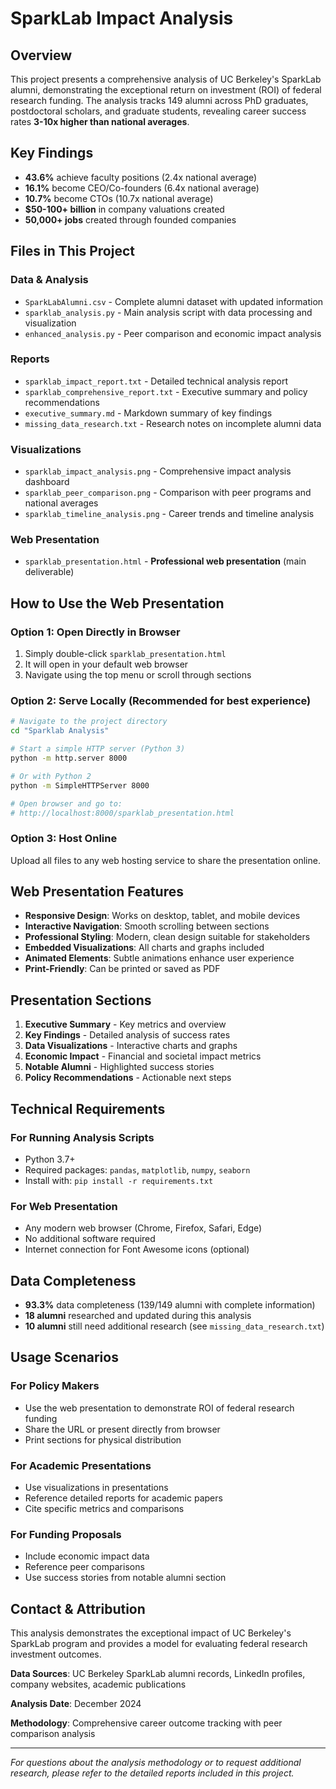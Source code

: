 # SparkLab Impact Analysis

## Overview

This project presents a comprehensive analysis of UC Berkeley's SparkLab alumni, demonstrating the exceptional return on investment (ROI) of federal research funding. The analysis tracks 149 alumni across PhD graduates, postdoctoral scholars, and graduate students, revealing career success rates **3-10x higher than national averages**.

## Key Findings

- **43.6%** achieve faculty positions (2.4x national average)
- **16.1%** become CEO/Co-founders (6.4x national average)
- **10.7%** become CTOs (10.7x national average)
- **$50-100+ billion** in company valuations created
- **50,000+ jobs** created through founded companies

## Files in This Project

### Data & Analysis
- `SparkLabAlumni.csv` - Complete alumni dataset with updated information
- `sparklab_analysis.py` - Main analysis script with data processing and visualization
- `enhanced_analysis.py` - Peer comparison and economic impact analysis

### Reports
- `sparklab_impact_report.txt` - Detailed technical analysis report
- `sparklab_comprehensive_report.txt` - Executive summary and policy recommendations
- `executive_summary.md` - Markdown summary of key findings
- `missing_data_research.txt` - Research notes on incomplete alumni data

### Visualizations
- `sparklab_impact_analysis.png` - Comprehensive impact analysis dashboard
- `sparklab_peer_comparison.png` - Comparison with peer programs and national averages
- `sparklab_timeline_analysis.png` - Career trends and timeline analysis

### Web Presentation
- `sparklab_presentation.html` - **Professional web presentation** (main deliverable)

## How to Use the Web Presentation

### Option 1: Open Directly in Browser
1. Simply double-click `sparklab_presentation.html`
2. It will open in your default web browser
3. Navigate using the top menu or scroll through sections

### Option 2: Serve Locally (Recommended for best experience)
```bash
# Navigate to the project directory
cd "Sparklab Analysis"

# Start a simple HTTP server (Python 3)
python -m http.server 8000

# Or with Python 2
python -m SimpleHTTPServer 8000

# Open browser and go to:
# http://localhost:8000/sparklab_presentation.html
```

### Option 3: Host Online
Upload all files to any web hosting service to share the presentation online.

## Web Presentation Features

- **Responsive Design**: Works on desktop, tablet, and mobile devices
- **Interactive Navigation**: Smooth scrolling between sections
- **Professional Styling**: Modern, clean design suitable for stakeholders
- **Embedded Visualizations**: All charts and graphs included
- **Animated Elements**: Subtle animations enhance user experience
- **Print-Friendly**: Can be printed or saved as PDF

## Presentation Sections

1. **Executive Summary** - Key metrics and overview
2. **Key Findings** - Detailed analysis of success rates
3. **Data Visualizations** - Interactive charts and graphs
4. **Economic Impact** - Financial and societal impact metrics
5. **Notable Alumni** - Highlighted success stories
6. **Policy Recommendations** - Actionable next steps

## Technical Requirements

### For Running Analysis Scripts
- Python 3.7+
- Required packages: `pandas`, `matplotlib`, `numpy`, `seaborn`
- Install with: `pip install -r requirements.txt`

### For Web Presentation
- Any modern web browser (Chrome, Firefox, Safari, Edge)
- No additional software required
- Internet connection for Font Awesome icons (optional)

## Data Completeness

- **93.3%** data completeness (139/149 alumni with complete information)
- **18 alumni** researched and updated during this analysis
- **10 alumni** still need additional research (see `missing_data_research.txt`)

## Usage Scenarios

### For Policy Makers
- Use the web presentation to demonstrate ROI of federal research funding
- Share the URL or present directly from browser
- Print sections for physical distribution

### For Academic Presentations
- Use visualizations in presentations
- Reference detailed reports for academic papers
- Cite specific metrics and comparisons

### For Funding Proposals
- Include economic impact data
- Reference peer comparisons
- Use success stories from notable alumni section

## Contact & Attribution

This analysis demonstrates the exceptional impact of UC Berkeley's SparkLab program and provides a model for evaluating federal research investment outcomes.

**Data Sources**: UC Berkeley SparkLab alumni records, LinkedIn profiles, company websites, academic publications

**Analysis Date**: December 2024

**Methodology**: Comprehensive career outcome tracking with peer comparison analysis

---

*For questions about the analysis methodology or to request additional research, please refer to the detailed reports included in this project.*